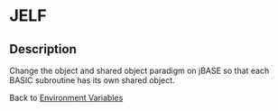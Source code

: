 # JELF

<PageHeader />

## Description

Change the object and shared object paradigm on jBASE so that each BASIC subroutine has its own shared object.

Back to [Environment Variables](./../README.md)

<PageFooter />
